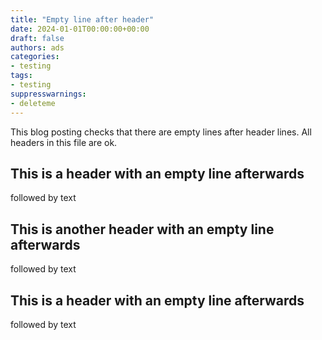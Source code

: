 ```yaml
---
title: "Empty line after header"
date: 2024-01-01T00:00:00+00:00
draft: false
authors: ads
categories:
- testing
tags:
- testing
suppresswarnings:
- deleteme
---
```


This blog posting checks that there are empty lines after header lines.
All headers in this file are ok.

## This is a header with an empty line afterwards

followed by text

## This is another header with an empty line afterwards

followed by text

## This is a header with an empty line afterwards

followed by text
